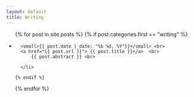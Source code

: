 ```yaml
---
layout: default
title: Writing
---
```

<div >
  <ul class="posts">
  {% for post in site.posts %}
    {% if post.categories.first == "writing"  %}
      <li>
      
      <small>{{ post.date | date: "%b %d, %Y"}}</small> <br>
      <a href="{{ post.url }}"> {{ post.title }}</a>  <br>   
          {{ post.abstract }} <br>
      
      </li>

    {% endif %}
  {% endfor %}
  </ul>
</div>